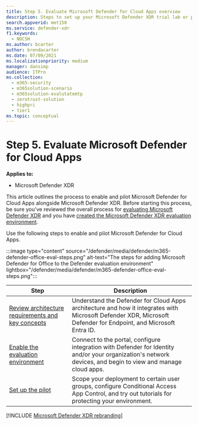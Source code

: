 ```yaml
---
title: Step 5. Evaluate Microsoft Defender for Cloud Apps overview
description: Steps to set up your Microsoft Defender XDR trial lab or pilot environment to try out and experience the security solution designed to protect devices, identity, data, and applications in your organization.
search.appverid: met150
ms.service: defender-xdr
f1.keywords:
  - NOCSH
ms.author: bcarter
author: brendacarter
ms.date: 07/09/2021
ms.localizationpriority: medium
manager: dansimp
audience: ITPro
ms.collection:
  - m365-security
  - m365solution-scenario
  - m365solution-evalutatemtp
  - zerotrust-solution
  - highpri
  - tier1
ms.topic: conceptual
---
```


# Step 5. Evaluate Microsoft Defender for Cloud Apps

**Applies to:**
- Microsoft Defender XDR

This article outlines the process to enable and pilot Microsoft Defender for Cloud Apps alongside Microsoft Defender XDR. Before starting this process, be sure you've reviewed the overall process for [evaluating Microsoft Defender XDR](eval-overview.md) and you have [created the Microsoft Defender XDR evaluation environment](eval-create-eval-environment.md).

Use the following steps to enable and pilot Microsoft Defender for Cloud Apps.

:::image type="content" source="/defender/media/defender/m365-defender-office-eval-steps.png" alt-text="The steps for adding Microsoft Defender for Office to the Defender evaluation environment" lightbox="/defender/media/defender/m365-defender-office-eval-steps.png":::

|Step  |Description  |
|---------|---------|
|[Review architecture requirements and key concepts](eval-defender-mcas-architecture.md)    | Understand the Defender for Cloud Apps architecture and how it integrates with Microsoft Defender XDR, Microsoft Defender for Endpoint, and Microsoft Entra ID.        |
|[Enable the evaluation environment](eval-defender-mcas-enable-eval.md)     | Connect to the portal, configure integration with Defender for Identity and/or your organization's network devices, and begin to view and manage cloud apps.         |
|[Set up the pilot](eval-defender-mcas-pilot.md)    | Scope your deployment to certain user groups, configure Conditional Access App Control, and try out tutorials for protecting your environment.       |
[!INCLUDE [Microsoft Defender XDR rebranding](../includes/defender-m3d-techcommunity.md)]
